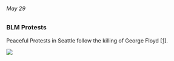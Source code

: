 ###### May 29

### BLM Protests

Peaceful Protests in Seattle follow the killing of George Floyd [[1]](https://www.seattlemet.com/health-and-wellness/2020/08/seattle-s-coronavirus-timeline-from-toilet-paper-to-mask-laws). 

![](https://images.unsplash.com/photo-1523473985258-942d48a5a639?ixlib=rb-1.2.1&ixid=eyJhcHBfaWQiOjEyMDd9&auto=format&fit=crop&w=750&q=80)